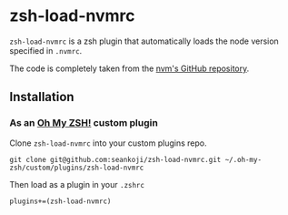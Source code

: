 # zsh-load-nvmrc

`zsh-load-nvmrc` is a zsh plugin that automatically loads the node version specified in `.nvmrc`.

The code is completely taken from the [nvm's GitHub repository](https://github.com/nvm-sh/nvm#zsh).

## Installation

### As an [Oh My ZSH!](https://github.com/robbyrussell/oh-my-zsh) custom plugin
Clone `zsh-load-nvmrc` into your custom plugins repo.

```
git clone git@github.com:seankoji/zsh-load-nvmrc.git ~/.oh-my-zsh/custom/plugins/zsh-load-nvmrc
```

Then load as a plugin in your `.zshrc`

```
plugins+=(zsh-load-nvmrc)
```
